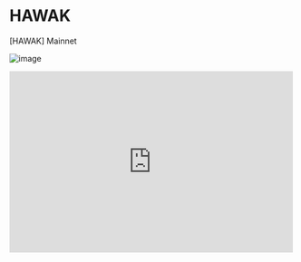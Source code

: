 # HAWAK
[HAWAK] Mainnet

![image](https://user-images.githubusercontent.com/89214552/197572657-190a9508-2ddf-436f-b00a-97f638790027.png)

<iframe width="500" height="320" frameborder="0" src="https://img.cexplorer.io/w/widget.html?pool=pool15fxktqvd92sq8plh3rjdrksumt9p8rzsayfk4akv2hng5r8ukha&theme=dark"><a href="https://cexplorer.io/pool/pool15fxktqvd92sq8plh3rjdrksumt9p8rzsayfk4akv2hng5r8ukha">pool detail on cexplorer.io</a></iframe>
